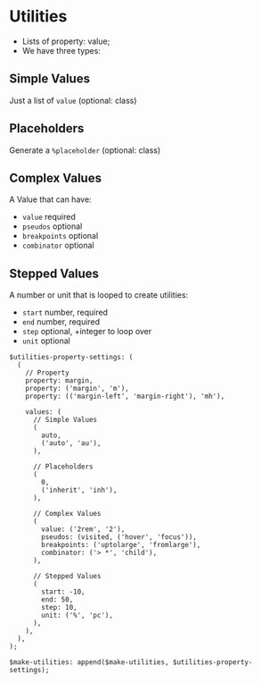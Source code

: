 # Utilities
- Lists of property: value;
- We have three types:

## Simple Values
Just a list of `value` (optional: class)

## Placeholders
Generate a `%placeholder` (optional: class)

## Complex Values
A Value that can have:
- `value` required
- `pseudos` optional
- `breakpoints` optional
- `combinator` optional

## Stepped Values
A number or unit that is looped to create utilities:
- `start` number, required
- `end` number, required
- `step` optional, +integer to loop over
- `unit` optional

```
$utilities-property-settings: (
  (
    // Property
    property: margin,
    property: ('margin', 'm'),
    property: (('margin-left', 'margin-right'), 'mh'),

    values: (
      // Simple Values
      (
        auto,
        ('auto', 'au'),
      ),

      // Placeholders
      (
        0,
        ('inherit', 'inh'),
      ),

      // Complex Values
      (
        value: ('2rem', '2'),
        pseudos: (visited, ('hover', 'focus')),
        breakpoints: ('uptolarge', 'fromlarge'),
        combinator: ('> *', 'child'),
      ),

      // Stepped Values
      (
        start: -10,
        end: 50,
        step: 10,
        unit: ('%', 'pc'),
      ),
    ),
  ),
);

$make-utilities: append($make-utilities, $utilities-property-settings);
```